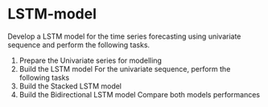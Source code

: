 # LSTM-model
Develop a LSTM model for the time series forecasting using univariate sequence and
perform the following tasks.
1. Prepare the Univariate series for modelling
2. Build the LSTM model
For the univariate sequence, perform the following tasks
1. Build the Stacked LSTM model
2. Build the Bidirectional LSTM model
Compare both models performances
